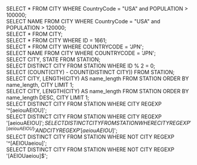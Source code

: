 SELECT * FROM CITY WHERE CountryCode = "USA" and POPULATION > 100000;  
SELECT NAME FROM CITY WHERE CountryCode = "USA" and POPULATION > 120000;  
SELECT * FROM CITY;  
SELECT * FROM CITY WHERE ID = 1661;  
SELECT * FROM CITY WHERE COUNTRYCODE = 'JPN';  
SELECT NAME FROM CITY WHERE COUNTRYCODE = 'JPN';  
SELECT CITY, STATE FROM STATION;  
SELECT DISTINCT CITY FROM STATION WHERE ID % 2 = 0;  
SELECT (COUNT(CITY) - COUNT(DISTINCT CITY)) FROM STATION;  
SELECT CITY, LENGTH(CITY) AS name_length FROM STATION ORDER BY name_length, CITY LIMIT 1;  
SELECT CITY, LENGTH(CITY) AS name_length FROM STATION ORDER BY name_length DESC, CITY LIMIT 1;  
SELECT DISTINCT CITY FROM STATION WHERE CITY REGEXP '^[aeiouAEIOU]';  
SELECT DISTINCT CITY FROM STATION WHERE CITY REGEXP '[aeiouAEIOU]$';  
SELECT DISTINCT CITY FROM STATION WHERE CITY REGEXP '^[aeiouAEIOU]' AND CITY REGEXP '[aeiouAEIOU]$';  
SELECT DISTINCT CITY FROM STATION WHERE NOT CITY REGEXP '^[AEIOUaeiou]';  
SELECT DISTINCT CITY FROM STATION WHERE NOT CITY REGEXP '[AEIOUaeiou]$';  
